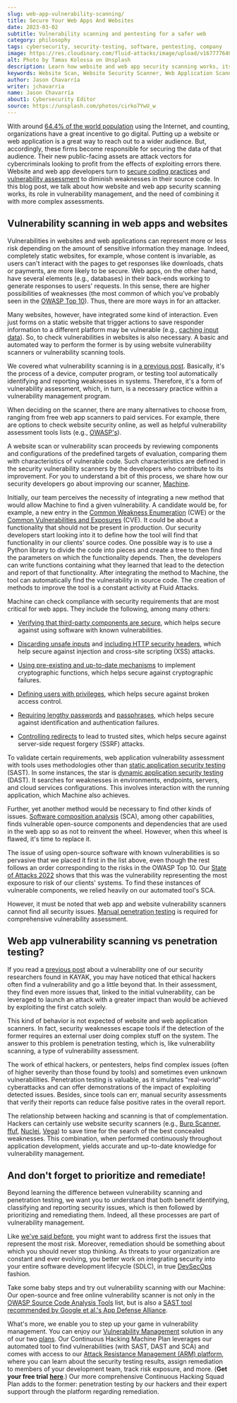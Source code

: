 ```yaml
---
slug: web-app-vulnerability-scanning/
title: Secure Your Web Apps And Websites
date: 2023-03-02
subtitle: Vulnerability scanning and pentesting for a safer web
category: philosophy
tags: cybersecurity, security-testing, software, pentesting, company
image: https://res.cloudinary.com/fluid-attacks/image/upload/v1677776400/blog/web-app-vulnerability-scanning/cover_scanning.webp
alt: Photo by Tamas Kolossa on Unsplash
description: Learn how website and web app security scanning works, its role in vulnerability management, and why mix it with pentesting in vulnerability assessment.
keywords: Website Scan, Website Security Scanner, Web Application Scanner, Check Vulnerabilities In Website, Free Web App Scanner, Website Vulnerability Scanners, Vulnerability Scanning Vs Penetration Testing, Ethical Hacking, Pentesting
author: Jason Chavarría
writer: jchavarria
name: Jason Chavarría
about1: Cybersecurity Editor
source: https://unsplash.com/photos/cirko7YwU_w
---
```


With around [64.4% of the world population](https://datareportal.com/global-digital-overview)
using the Internet,
and counting,
organizations have a great incentive to go digital.
Putting up a website or web application is a great way
to reach out to a wider audience.
But,
accordingly,
these firms become responsible for securing the data of that audience.
Their new public-facing assets are attack vectors
for cybercriminals looking to profit
from the effects of exploiting errors there.
Website and web app developers turn to [secure coding practices](../secure-coding-practices/)
and [vulnerability assessment](../vulnerability-assessment/)
to diminish weaknesses in their source code.
In this blog post,
we talk about how website and web app security scanning works,
its role in vulnerability management,
and the need of combining it with more complex assessments.

## Vulnerability scanning in web apps and websites

Vulnerabilities in websites and web applications can represent
more or less risk
depending on the amount of sensitive information they manage.
Indeed,
completely static websites,
for example,
whose content is invariable,
as users can't interact with the pages to get responses like downloads,
chats
or payments,
are more likely to be secure.
Web apps,
on the other hand,
have several elements (e.g., databases) in their back-ends
working to generate responses to users' requests.
In this sense,
there are higher possibilities of weaknesses
(the most common of which you've probably seen in the [OWASP Top 10](../owasp-top-10-2021/)).
Thus,
there are more ways in for an attacker.

Many websites,
however,
have integrated some kind of interaction.
Even just forms on a static website
that trigger actions
to save responder information to a different platform
may be vulnerable
(e.g., [caching input data](https://docs.fluidattacks.com/criteria/vulnerabilities/065/)).
So,
to check vulnerabilities in websites is also necessary.
A basic and automated way to perform the former is
by using website vulnerability scanners
or vulnerability scanning tools.

We covered what vulnerability scanning is in [a previous post](../vulnerability-scan/).
Basically,
it's the process of a device,
computer program,
or testing tool automatically identifying and reporting weaknesses in systems.
Therefore,
it's a form of vulnerability assessment,
which,
in turn,
is a necessary practice within a vulnerability management program.

When deciding on the scanner,
there are many alternatives to choose from,
ranging from free web app scanners to paid services.
For example,
there are options to check website security online,
as well as helpful vulnerability assessment tools lists
(e.g., [OWASP's](https://owasp.org/www-community/Source_Code_Analysis_Tools)).

A website scan or vulnerability scan proceeds
by reviewing components
and configurations of the predefined targets of evaluation,
comparing them with characteristics of vulnerable code.
Such characteristics are defined in the security vulnerability scanners
by the developers who contribute to its improvement.
For you to understand a bit of this process,
we share how our security developers go about improving our scanner,
[Machine](../casa-approved-static-scanning/).

Initially,
our team perceives the necessity of integrating a new method
that would allow Machine to find a given vulnerability.
A candidate would be,
for example,
a new entry in the [Common Weakness Enumeration](https://cwe.mitre.org/) (CWE)
or the [Common Vulnerabilities and Exposures](https://cve.mitre.org/) (CVE).
It could be about a functionality that should not be present in production.
Our security developers start looking into it
to define how the tool will find that functionality
in our clients' source codes.
One possible way is to use a Python library to divide the code into pieces
and create a tree
to then find the parameters on which the functionality depends.
Then,
the developers can write functions containing what they learned
that lead to the detection and report of that functionality.
After integrating the method to Machine,
the tool can automatically find the vulnerability in source code.
The creation of methods to improve the tool is a constant activity
at Fluid Attacks.

Machine can check compliance with security requirements
that are most critical for web apps.
They include the following,
among many others:

- [Verifying that third-party components are secure](https://docs.fluidattacks.com/criteria/requirements/262),
  which helps secure against using software with known vulnerabilities.

- [Discarding unsafe inputs](https://docs.fluidattacks.com/criteria/requirements/173)
  and [including HTTP security headers](https://docs.fluidattacks.com/criteria/requirements/349),
  which help secure against injection and cross-site scripting (XSS) attacks.

- [Using pre-existing and up-to-date mechanisms](https://docs.fluidattacks.com/criteria/requirements/147)
  to implement cryptographic functions,
  which helps secure against cryptographic failures.

- [Defining users with privileges](https://docs.fluidattacks.com/criteria/requirements/147),
  which helps secure against broken access control.

- [Requiring lengthy passwords](https://docs.fluidattacks.com/criteria/requirements/133/)
  and [passphrases](https://docs.fluidattacks.com/criteria/requirements/132/),
  which helps secure against identification and authentication failures.

- [Controlling redirects](https://docs.fluidattacks.com/criteria/requirements/324/)
  to lead to trusted sites,
  which helps secure against server-side request forgery (SSRF) attacks.

<cta-banner
  buttontxt="Read more"
  link="/solutions/vulnerability-management/"
  title="Get started with Fluid Attacks' Vulnerability Management solution
  right now"
/>

To validate certain requirements,
web application vulnerability assessment with tools uses methodologies
other than [static application security testing](../../product/sast/) (SAST).
In some instances,
the star is [dynamic application security testing](../../product/dast/) (DAST).
It searches for weaknesses in environments,
endpoints,
servers,
and cloud services configurations.
This involves interaction with the running application,
which Machine also achieves.

Further,
yet another method would be necessary to find other kinds of issues.
[Software composition analysis](../../product/sca/) (SCA),
among other capabilities,
finds vulnerable open-source components and dependencies
that are used in the web app so as not to reinvent the wheel.
However,
when this wheel is flawed,
it's time to replace it.

The issue of using open-source software with known vulnerabilities
is so pervasive
that we placed it first in the list above,
even though the rest follows an order
corresponding to the risks in the OWASP Top 10.
Our [State of Attacks 2022](https://try.fluidattacks.tech/state-of-attacks-2022/)
shows that this was the vulnerability representing the most exposure to risk
of our clients' systems.
To find these instances of vulnerable components,
we relied heavily on our automated tool's SCA.

However,
it must be noted
that web app
and website vulnerability scanners cannot find all security issues.
[Manual penetration testing](../what-is-manual-penetration-testing/)
is required for comprehensive vulnerability assessment.

## Web app vulnerability scanning vs penetration testing?

If you read a [previous post](../account-takeover-kayak/)
about a vulnerability one of our security researchers found in KAYAK,
you may have noticed that ethical hackers often find a vulnerability
and go a little beyond that.
In their assessment,
they find even more issues that,
linked to the initial vulnerability,
can be leveraged to launch an attack with a greater impact
than would be achieved by exploiting the first catch solely.

This kind of behavior is not expected of website
and web application scanners.
In fact,
security weaknesses escape tools
if the detection of the former requires an external user
doing complex stuff on the system.
The answer to this problem is penetration testing,
which is,
like vulnerability scanning,
a type of vulnerability assessment.

The work of ethical hackers,
or pentesters,
helps find complex issues
(often of higher severity than those found by tools)
and sometimes even unknown vulnerabilities.
Penetration testing is valuable,
as it simulates "real-world" cyberattacks
and can offer demonstrations of the impact of exploiting detected issues.
Besides,
since tools can err,
manual security assessments that verify their reports
can reduce false positive rates
in the overall report.

The relationship between hacking and scanning is that of complementation.
Hackers can certainly use website security scanners
(e.g., [Burp Scanner](https://portswigger.net/burp/documentation/scanner),
[ffuf](https://github.com/ffuf/ffuf),
[Nuclei](https://github.com/projectdiscovery/nuclei),
[Vega](https://subgraph.com/vega/))
to save time for the search of the best concealed weaknesses.
This combination,
when performed continuously throughout application development,
yields accurate and up-to-date knowledge for vulnerability management.

## And don't forget to prioritize and remediate!

Beyond learning the difference between vulnerability scanning
and penetration testing,
we want you to understand
that both benefit identifying,
classifying
and reporting security issues,
which is then followed by prioritizing and remediating them.
Indeed,
all these processes are part of vulnerability management.

Like [we've said before](../vulnerability-assessment/),
you might want to address first the issues
that represent the most risk.
Moreover,
remediation should be something about which you should never stop thinking.
As threats to your organization are constant and ever evolving,
you better work on integrating security
into your entire software development lifecycle (SDLC),
in true [DevSecOps](../devsecops-concept/) fashion.

Take some baby steps and try out vulnerability scanning with our Machine:
Our open-source
and free online vulnerability scanner is not only
in the [OWASP Source Code Analysis Tools](https://owasp.org/www-community/Source_Code_Analysis_Tools)
list,
but is also a [SAST tool](../casa-approved-static-scanning/)
[recommended by Google et al.'s App Defense Alliance](https://appdefensealliance.dev/casa/tier-2/tooling-matrix).

What's more,
we enable you to step up your game in vulnerability management.
You can enjoy our [Vulnerability Management](../../solutions/vulnerability-management/)
solution
in any of our two [plans](../../plans/).
Our Continuous Hacking Machine Plan leverages our automated tool
to find vulnerabilities (with SAST, DAST and SCA)
and comes with access to our [Attack Resistance Management (ARM) platform](../../platform/),
where you can learn about the security testing results,
assign remediation to members of your development team,
track risk exposure,
and more.
(**Get your free trial** [**here**](https://app.fluidattacks.com/SignUp).)
Our more comprehensive Continuous Hacking Squad Plan
adds to the former:
penetration testing by our hackers
and their expert support through the platform regarding remediation.
